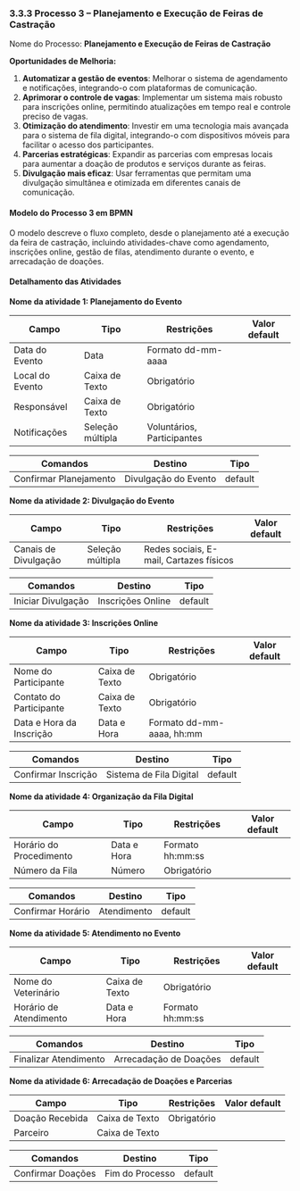 ### 3.3.3 Processo 3 – Planejamento e Execução de Feiras de Castração

Nome do Processo: **Planejamento e Execução de Feiras de Castração**

**Oportunidades de Melhoria:**
1. **Automatizar a gestão de eventos**: Melhorar o sistema de agendamento e notificações, integrando-o com plataformas de comunicação.
2. **Aprimorar o controle de vagas**: Implementar um sistema mais robusto para inscrições online, permitindo atualizações em tempo real e controle preciso de vagas.
3. **Otimização do atendimento**: Investir em uma tecnologia mais avançada para o sistema de fila digital, integrando-o com dispositivos móveis para facilitar o acesso dos participantes.
4. **Parcerias estratégicas**: Expandir as parcerias com empresas locais para aumentar a doação de produtos e serviços durante as feiras.
5. **Divulgação mais eficaz**: Usar ferramentas que permitam uma divulgação simultânea e otimizada em diferentes canais de comunicação.

#### Modelo do Processo 3 em BPMN
O modelo descreve o fluxo completo, desde o planejamento até a execução da feira de castração, incluindo atividades-chave como agendamento, inscrições online, gestão de filas, atendimento durante o evento, e arrecadação de doações.

#### Detalhamento das Atividades

**Nome da atividade 1: Planejamento do Evento**

| **Campo**       | **Tipo**         | **Restrições**           | **Valor default** |
| ---             | ---              | ---                      | ---               |
| Data do Evento  | Data             | Formato dd-mm-aaaa       |                   |
| Local do Evento | Caixa de Texto   | Obrigatório              |                   |
| Responsável     | Caixa de Texto   | Obrigatório              |                   |
| Notificações    | Seleção múltipla | Voluntários, Participantes |                   |

| **Comandos**         |  **Destino**                   | **Tipo**        |
| ---                  | ---                            | ---             |
| Confirmar Planejamento| Divulgação do Evento          | default         |

**Nome da atividade 2: Divulgação do Evento**

| **Campo**       | **Tipo**         | **Restrições**           | **Valor default** |
| ---             | ---              | ---                      | ---               |
| Canais de Divulgação | Seleção múltipla | Redes sociais, E-mail, Cartazes físicos |      |

| **Comandos**         |  **Destino**                   | **Tipo**        |
| ---                  | ---                            | ---             |
| Iniciar Divulgação   | Inscrições Online              | default         |

**Nome da atividade 3: Inscrições Online**

| **Campo**       | **Tipo**         | **Restrições**           | **Valor default** |
| ---             | ---              | ---                      | ---               |
| Nome do Participante | Caixa de Texto | Obrigatório              |                   |
| Contato do Participante | Caixa de Texto | Obrigatório          |                   |
| Data e Hora da Inscrição | Data e Hora | Formato dd-mm-aaaa, hh:mm |             |

| **Comandos**         |  **Destino**                   | **Tipo**        |
| ---                  | ---                            | ---             |
| Confirmar Inscrição  | Sistema de Fila Digital        | default         |

**Nome da atividade 4: Organização da Fila Digital**

| **Campo**       | **Tipo**         | **Restrições**           | **Valor default** |
| ---             | ---              | ---                      | ---               |
| Horário do Procedimento | Data e Hora | Formato hh:mm:ss         |                   |
| Número da Fila  | Número           | Obrigatório              |                   |

| **Comandos**         |  **Destino**                   | **Tipo**        |
| ---                  | ---                            | ---             |
| Confirmar Horário    | Atendimento                    | default         |

**Nome da atividade 5: Atendimento no Evento**

| **Campo**       | **Tipo**         | **Restrições**           | **Valor default** |
| ---             | ---              | ---                      | ---               |
| Nome do Veterinário | Caixa de Texto | Obrigatório              |                   |
| Horário de Atendimento | Data e Hora | Formato hh:mm:ss         |                   |

| **Comandos**         |  **Destino**                   | **Tipo**        |
| ---                  | ---                            | ---             |
| Finalizar Atendimento | Arrecadação de Doações         | default         |

**Nome da atividade 6: Arrecadação de Doações e Parcerias**

| **Campo**       | **Tipo**         | **Restrições**           | **Valor default** |
| ---             | ---              | ---                      | ---               |
| Doação Recebida | Caixa de Texto   | Obrigatório              |                   |
| Parceiro        | Caixa de Texto   |                          |                   |

| **Comandos**         |  **Destino**                   | **Tipo**        |
| ---                  | ---                            | ---             |
| Confirmar Doações    | Fim do Processo                | default         |